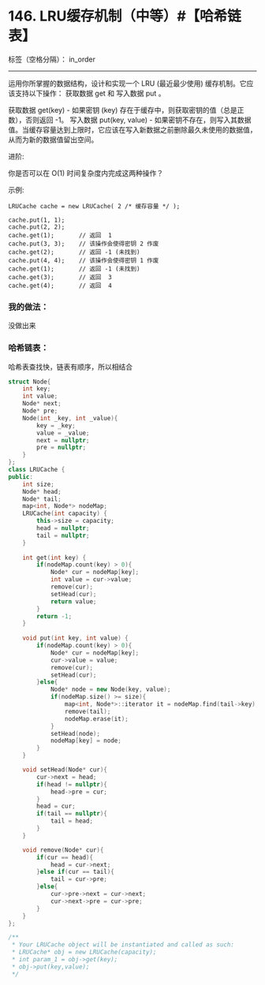 ﻿# 146. LRU缓存机制（中等）#【哈希链表】

标签（空格分隔）： in_order

---
运用你所掌握的数据结构，设计和实现一个  LRU (最近最少使用) 缓存机制。它应该支持以下操作： 获取数据 get 和 写入数据 put 。

获取数据 get(key) - 如果密钥 (key) 存在于缓存中，则获取密钥的值（总是正数），否则返回 -1。
写入数据 put(key, value) - 如果密钥不存在，则写入其数据值。当缓存容量达到上限时，它应该在写入新数据之前删除最久未使用的数据值，从而为新的数据值留出空间。

进阶:

你是否可以在 O(1) 时间复杂度内完成这两种操作？

示例:

    LRUCache cache = new LRUCache( 2 /* 缓存容量 */ );
    
    cache.put(1, 1);
    cache.put(2, 2);
    cache.get(1);       // 返回  1
    cache.put(3, 3);    // 该操作会使得密钥 2 作废
    cache.get(2);       // 返回 -1 (未找到)
    cache.put(4, 4);    // 该操作会使得密钥 1 作废
    cache.get(1);       // 返回 -1 (未找到)
    cache.get(3);       // 返回  3
    cache.get(4);       // 返回  4


### 我的做法：  
没做出来

### 哈希链表：  
哈希表查找快，链表有顺序，所以相结合
```C++
struct Node{
    int key;
    int value;
    Node* next;
    Node* pre;
    Node(int _key, int _value){
        key = _key;
        value = _value;
        next = nullptr;
        pre = nullptr;
    }
};
class LRUCache {
public:
    int size;
    Node* head;
    Node* tail;
    map<int, Node*> nodeMap;
    LRUCache(int capacity) {
        this->size = capacity;
        head = nullptr;
        tail = nullptr;
    }
    
    int get(int key) {
        if(nodeMap.count(key) > 0){
            Node* cur = nodeMap[key];
            int value = cur->value;
            remove(cur);
            setHead(cur);
            return value;
        }
        return -1;
    }
    
    void put(int key, int value) {
        if(nodeMap.count(key) > 0){
            Node* cur = nodeMap[key];
            cur->value = value;
            remove(cur);
            setHead(cur);
        }else{
            Node* node = new Node(key, value);
            if(nodeMap.size() >= size){
                map<int, Node*>::iterator it = nodeMap.find(tail->key);
                remove(tail);
                nodeMap.erase(it);
            }
            setHead(node);
            nodeMap[key] = node;
        }
    }

    void setHead(Node* cur){
        cur->next = head;
        if(head != nullptr){
            head->pre = cur;
        }
        head = cur;
        if(tail == nullptr){
            tail = head;
        }
    }

    void remove(Node* cur){
        if(cur == head){
            head = cur->next;
        }else if(cur == tail){
            tail = cur->pre;
        }else{
            cur->pre->next = cur->next;
            cur->next->pre = cur->pre;
        }
    }
};

/**
 * Your LRUCache object will be instantiated and called as such:
 * LRUCache* obj = new LRUCache(capacity);
 * int param_1 = obj->get(key);
 * obj->put(key,value);
 */
```
